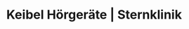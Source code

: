 ---
title: "Keibel Hörgeräte | Sternklinik"
url: /bremen/keibel-hoergeraete-sternklinik/
shop: Hörgeräte
---